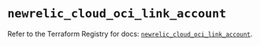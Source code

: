 # `newrelic_cloud_oci_link_account`

Refer to the Terraform Registry for docs: [`newrelic_cloud_oci_link_account`](https://registry.terraform.io/providers/newrelic/newrelic/3.70.5/docs/resources/cloud_oci_link_account).
